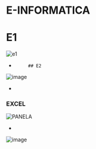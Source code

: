# E-INFORMATICA
# E1
![e1](https://github.com/Samuelcruzfelixsales/E-INFORMATICA/assets/163362445/8bcfcfea-d6d2-4798-89c0-49d2cbf3a394)

*
           ## E2
![image](https://github.com/Samuelcruzfelixsales/E-INFORMATICA/assets/163362445/c9e23e37-76dc-49d8-808c-985c466e5911)


 *
 ### EXCEL
![PANELA](https://github.com/Samuelcruzfelixsales/E-INFORMATICA/assets/163362445/3de56dce-580d-430c-9dcf-80f3b4ce9c3d)

*

![image](https://github.com/Samuelcruzfelixsales/E-INFORMATICA/assets/163362445/f2740d9c-34f7-4de5-893a-48a517d80137)

